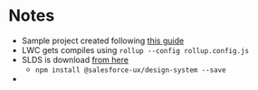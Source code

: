 # Notes

-   Sample project created following [this guide](https://lwc.dev/guide/install#via-rollup)
-   LWC gets compiles using `rollup --config rollup.config.js`
-   SLDS is download [from here](https://www.lightningdesignsystem.com/resources/downloads/)
    -   `npm install @salesforce-ux/design-system --save`
-
